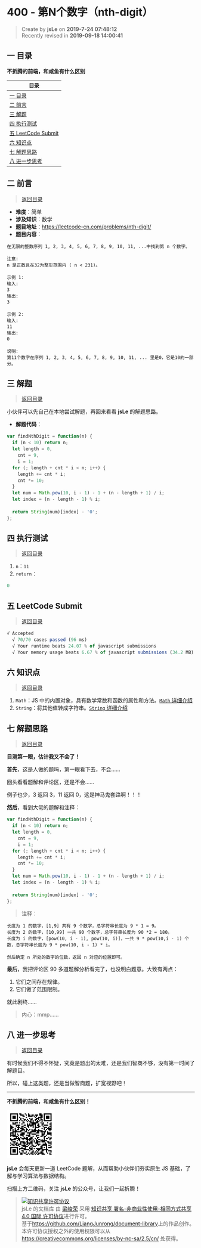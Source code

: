 400 - 第N个数字（nth-digit）
===

> Create by **jsLe** on **2019-7-24 07:48:12**  
> Recently revised in **2019-09-18 14:00:41**

## <a name="chapter-one" id="chapter-one">一 目录</a>

**不折腾的前端，和咸鱼有什么区别**

| 目录 |
| --- | 
| [一 目录](#chapter-one) | 
| <a name="catalog-chapter-two" id="catalog-chapter-two"></a>[二 前言](#chapter-two) |
| <a name="catalog-chapter-three" id="catalog-chapter-three"></a>[三 解题](#chapter-three) |
| <a name="catalog-chapter-four" id="catalog-chapter-four"></a>[四 执行测试](#chapter-four) |
| <a name="catalog-chapter-five" id="catalog-chapter-five"></a>[五 LeetCode Submit](#chapter-five) |
| <a name="catalog-chapter-six" id="catalog-chapter-six"></a>[六 知识点](#chapter-six) |
| <a name="catalog-chapter-seven" id="catalog-chapter-seven"></a>[七 解题思路](#chapter-seven) |
| <a name="catalog-chapter-eight" id="catalog-chapter-eight"></a>[八 进一步思考](#chapter-eight) |

## <a name="chapter-two" id="chapter-two">二 前言</a>

> [返回目录](#chapter-one)

* **难度**：简单
* **涉及知识**：数学
* **题目地址**：https://leetcode-cn.com/problems/nth-digit/
* **题目内容**：

```
在无限的整数序列 1, 2, 3, 4, 5, 6, 7, 8, 9, 10, 11, ...中找到第 n 个数字。

注意:
n 是正数且在32为整形范围内 ( n < 231)。

示例 1:
输入:
3
输出:
3

示例 2:
输入:
11
输出:
0

说明:
第11个数字在序列 1, 2, 3, 4, 5, 6, 7, 8, 9, 10, 11, ... 里是0，它是10的一部分。
```

## <a name="chapter-three" id="chapter-three">三 解题</a>

> [返回目录](#chapter-one)

小伙伴可以先自己在本地尝试解题，再回来看看 **jsLe** 的解题思路。

* **解题代码**：

```js
var findNthDigit = function(n) {
  if (n < 10) return n;
  let length = 0,
    cnt = 9,
    i = 1;
  for (; length + cnt * i < n; i++) {
    length += cnt * i;
    cnt *= 10;
  }
  let num = Math.pow(10, i - 1) - 1 + (n - length + 1) / i;
  let index = (n - length - 1) % i;

  return String(num)[index] - '0';
};
```

## <a name="chapter-four" id="chapter-four">四 执行测试</a>

> [返回目录](#chapter-one)

1. `n`：`11`
2. `return`：

```js
0
```

## <a name="chapter-five" id="chapter-five">五 LeetCode Submit</a>

> [返回目录](#chapter-one)

```js
√ Accepted
  √ 70/70 cases passed (96 ms)
  √ Your runtime beats 24.07 % of javascript submissions
  √ Your memory usage beats 6.67 % of javascript submissions (34.2 MB)
```

## <a name="chapter-six" id="chapter-six">六 知识点</a>

> [返回目录](#chapter-one)

1. `Math`：JS 中的内置对象，具有数学常数和函数的属性和方法。[`Math` 详细介绍](https://github.com/LiangJunrong/document-library/blob/master/JavaScript-library/JavaScript/%E5%86%85%E7%BD%AE%E5%AF%B9%E8%B1%A1/Map/README.md)
2. `String`：将其他值转成字符串。[`String` 详细介绍](https://github.com/LiangJunrong/document-library/blob/master/JavaScript-library/JavaScript/%E5%86%85%E7%BD%AE%E5%AF%B9%E8%B1%A1/String/README.md)

## <a name="chapter-seven" id="chapter-seven">七 解题思路</a>

> [返回目录](#chapter-one)

**目测第一眼，估计我又不会了！**

**首先**，这是人做的题吗，第一眼看下去，不会……

回头看看题解和评论区，还是不会……

例子也少，3 返回 3，11 返回 0，这是神马鬼套路啊！！！

**然后**，看到大佬的题解和注释：

```js
var findNthDigit = function(n) {
  if (n < 10) return n;
  let length = 0,
    cnt = 9,
    i = 1;
  for (; length + cnt * i < n; i++) {
    length += cnt * i;
    cnt *= 10;
  }
  let num = Math.pow(10, i - 1) - 1 + (n - length + 1) / i;
  let index = (n - length - 1) % i;

  return String(num)[index] - '0';
};
```

> 注释：

```
长度为 1 的数字，[1,9] 共有 9 个数字，总字符串长度为 9 * 1 = 9。
长度为 2 的数字，[10,99] 一共 90 个数字，总字符串长度为 90 *2 = 180。
长度为 i 的数字，[pow(10, i - 1), pow(10, i)]，一共 9 * pow(10,i - 1) 个数，总字符串长度为 9 * pow(10, i - 1) * i。

然后确定 n 所处的数字的位数，返回 n 对应的位置即可。
```

**最后**，我把评论区 90 多道题解分析看完了，也没明白题意。大致有两点：

1. 它们之间存在规律。
2. 它们做了范围限制。

就此剧终……

> 内心：mmp……

## <a name="chapter-eight" id="chapter-eight">八 进一步思考</a>

> [返回目录](#chapter-one)

有时候我们不得不怀疑，究竟是题出的太难，还是我们智商不够，没有第一时间了解题目。

所以，碰上这类题，还是当做智商题，扩宽视野吧！

---

**不折腾的前端，和咸鱼有什么区别！**

![图](../../../public-repertory/img/z-small-wechat-public-address.jpg)

**jsLe** 会每天更新一道 LeetCode 题解，从而帮助小伙伴们夯实原生 JS 基础，了解与学习算法与数据结构。

扫描上方二维码，关注 **jsLe** 的公众号，让我们一起折腾！

> <a rel="license" href="http://creativecommons.org/licenses/by-nc-sa/4.0/"><img alt="知识共享许可协议" style="border-width:0" src="https://i.creativecommons.org/l/by-nc-sa/4.0/88x31.png" /></a><br /><span xmlns:dct="http://purl.org/dc/terms/" property="dct:title">jsLe 的文档库</span> 由 <a xmlns:cc="http://creativecommons.org/ns#" href="https://github.com/LiangJunrong/document-library" property="cc:attributionName" rel="cc:attributionURL">梁峻荣</a> 采用 <a rel="license" href="http://creativecommons.org/licenses/by-nc-sa/4.0/">知识共享 署名-非商业性使用-相同方式共享 4.0 国际 许可协议</a>进行许可。<br />基于<a xmlns:dct="http://purl.org/dc/terms/" href="https://github.com/LiangJunrong/document-library" rel="dct:source">https://github.com/LiangJunrong/document-library</a>上的作品创作。<br />本许可协议授权之外的使用权限可以从 <a xmlns:cc="http://creativecommons.org/ns#" href="https://creativecommons.org/licenses/by-nc-sa/2.5/cn/" rel="cc:morePermissions">https://creativecommons.org/licenses/by-nc-sa/2.5/cn/</a> 处获得。
